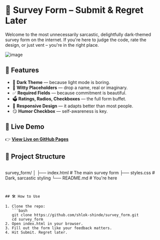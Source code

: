 # 📝 Survey Form – Submit & Regret Later

Welcome to the most unnecessarily sarcastic, delightfully dark-themed survey form on the internet. If you're here to judge the code, rate the design, or just vent – you're in the right place.

![image](https://github.com/user-attachments/assets/7c879731-c33f-42e9-b6b0-84f8317ab82d)


## 🚀 Features

- 🎨 **Dark Theme** — because light mode is boring.
- 🧠 **Witty Placeholders** — drop a name, real or imaginary.
- ✅ **Required Fields** — because commitment is beautiful.
- 🗳️ **Ratings, Radios, Checkboxes** — the full form buffet.
- 📱 **Responsive Design** — it adapts better than most people.
- 😏 **Humor Checkbox** — self-awareness is key.

## 🔗 Live Demo

👉 [**View Live on GitHub Pages**](https://shlok-shinde.github.io/survey_form)

## 📁 Project Structure

```text
```
survey_form/
│
├── index.html        # The main survey form
├── styles.css        # Dark, sarcastic styling
└── README.md         # You're here
```


## 🛠 How to Use

1. Clone the repo:
   ```bash
   git clone https://github.com/shlok-shinde/survey_form.git
   cd survey_form
2. Open index.html in your browser.
3. Fill out the form like your feedback matters.
4. Hit Submit. Regret later.

